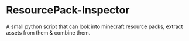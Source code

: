 ResourcePack-Inspector
======================

A small python script that can look into minecraft resource packs, extract assets from them &amp; combine them.
